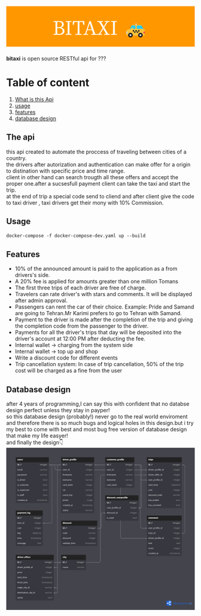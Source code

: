 ![head banner](./markdown/BITAXI%20(2).png)
----------

**bitaxi** is open source RESTful api for ???

# Table of content

1. [What is this Api](#what-is-this-api)
2. [usage](#usage)
3. [features](#features)
4. [database design](#database-design)



## <a name="what-is-this-api">The api</a>
this api created to automate the proccess of traveling between cities of a country.<br>
the drivers after autorization and authentication can make offer for a origin to distination with specific price and time range.<br>
client in other hand can search trougth all these offers and accept the proper one.after a sucsesfull payment client can take the taxi and start the trip.<br>
at the end of trip a special code send to cliend and after client give the code to taxi driver , taxi drivers get their mony with 10% Commission.

## <a name="usage">Usage</a>
```
docker-compose -f docker-compose-dev.yaml up --build
```

## <a name="features">Features</a>
- 10% of the announced amount is paid to the application as a from drivers's side.
- A 20% fee is applied for amounts greater than one million Tomans
- The first three trips of each driver are free of charge.
- Travelers can rate driver's with stars and comments. It will be displayed after admin approval.
-  Passengers can rent the car of their choice. Example: Pride and Samand are going to Tehran.Mr Karimi prefers to go to Tehran with Samand.
- Payment to the driver is made after the completion of the trip and giving the completion code from the passenger to the driver.
- Payments for all the driver's trips that day will be deposited into the driver's account at 12:00 PM after deducting the fee.
- Internal wallet -> charging from the system side
- Internal wallet -> top up and shop
- Write a discount code for different events
- Trip cancellation system: In case of trip cancellation, 50% of the trip cost will be charged as a fine from the user

## <a name="database-design">Database design</a>
after 4 years of programming,I can say this with confident that no databse design perfect unless they stay in payper!
<br>
so this database design (probably!) never go to the real world enviroment and therefore there is so much bugs and logical holes in this design.but i try my best to come with best and most bug free version of database design that 
make my life easyer!<br> 
and finally the design👇<br>
![database design image](./markdown/dbd.png)
